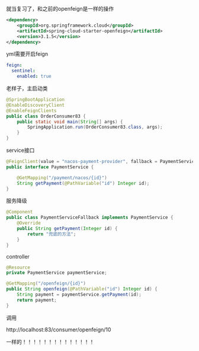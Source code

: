 就当复习了，和之前的openfeign是一样的操作

```xml
<dependency>
    <groupId>org.springframework.cloud</groupId>
    <artifactId>spring-cloud-starter-openfeign</artifactId>
    <version>3.1.5</version>
</dependency>
```

yml需要开启feign

```yml
feign:
  sentinel:
    enabled: true
```

老样子，主启动类

```java
@SpringBootApplication
@EnableDiscoveryClient
@EnableFeignClients
public class OrderConsumer83 {
    public static void main(String[] args) {
        SpringApplication.run(OrderConsumer83.class, args);
    }
}
```

service接口

```java
@FeignClient(value = "nacos-payment-provider", fallback = PaymentServiceFallback.class)
public interface PaymentService {

    @GetMapping("/payment/nacos/{id}")
    String getPayment(@PathVariable("id") Integer id);
}
```

服务降级

```java
@Component
public class PaymentServiceFallback implements PaymentService {
    @Override
    public String getPayment(Integer id) {
        return "兜底的方法";
    }
}
```

controller

```java
@Resource
private PaymentService paymentService;

@GetMapping("/openfeign/{id}")
public String openfeign(@PathVariable("id") Integer id) {
    String payment = paymentService.getPayment(id);
    return payment;
}
```

调用

http://localhost:83/consumer/openfeign/10



一样的！！！！！！！！！！！！！！